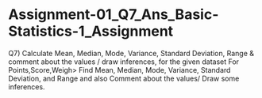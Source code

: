 # Assignment-01_Q7_Ans_Basic-Statistics-1_Assignment
Q7) Calculate Mean, Median, Mode, Variance, Standard Deviation, Range &amp;     comment about the values / draw inferences, for the given dataset   For Points,Score,Weigh>   Find Mean, Median, Mode, Variance, Standard Deviation, and Range and also Comment about the values/ Draw some inferences. 
